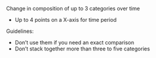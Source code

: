 Change in composition of up to 3 categories over time
- Up to 4 points on a X-axis for time period

Guidelines:
- Don’t use them if you need an exact comparison
- Don’t stack together more than three to five categories